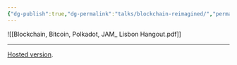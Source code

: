 ```yaml
---
{"dg-publish":true,"dg-permalink":"talks/blockchain-reimagined/","permalink":"/talks/blockchain-reimagined/","hide":true,"created":"2024-07-12T16:35:17.118+01:00","updated":"2024-08-06T11:15:59.648+01:00"}
---
```


![[Blockchain, Bitcoin, Polkadot, JAM_ Lisbon Hangout.pdf]]

--- 

[Hosted version](https://docs.google.com/presentation/d/e/2PACX-1vRQvoqbMbo9dqDOGjPZ7ARUDVzakvBRO9rdGYUTsGruah6agWNs2suN-Nr7-dO8ybbzkTKN49q5zh3y/pub?start=false&loop=false&delayms=3000). 
